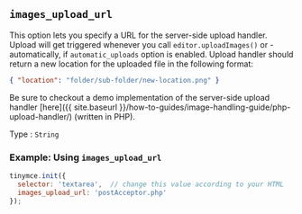 ## `images_upload_url`

This option lets you specify a URL for the server-side upload handler. Upload will get triggered whenever you call `editor.uploadImages()` or - automatically, if `automatic_uploads` option is enabled. Upload handler should return a new location for the uploaded file in the following format:

```json
{ "location": "folder/sub-folder/new-location.png" }
```

Be sure to checkout a demo implementation of the server-side upload handler [here]({{ site.baseurl }}/how-to-guides/image-handling-guide/php-upload-handler/) (written in PHP).

Type
: `String`

### Example: Using `images_upload_url`

```js
tinymce.init({
  selector: 'textarea',  // change this value according to your HTML
  images_upload_url: 'postAcceptor.php'
});
```